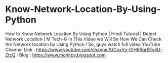 # Know-Network-Location-By-Using-Python
How to Know Network Location By Using Python | Hindi Tutorial | Detect Network Location | M Tech-G In This Video we Will Se How We Can Check the Network location by Using Python !  So, guys watch full video YouTube Channel Link : https://www.youtube.com/channel/UCyxVy-OjH66qrEEv5U-ZtcQ   : Blog : https://www.mohitpy.blogspot.com   
